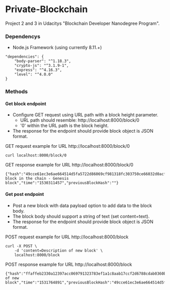 # Private-Blockchain
Project 2 and 3 in Udacitys "Blockchain Developer Nanodegree Program".

### Dependencys
* Node.js Framework (using currently 8.11.+)
```
"dependencies": {
    "body-parser": "^1.18.3",
    "crypto-js": "^3.1.9-1",
    "express": "^4.16.3",
    "level": "^4.0.0"
}
```

### Methods
#### Get block endpoint
*  Configure GET request using URL path with a block height parameter.
   *   URL path should resemble: http://localhost:8000/block/0
   *   '0' within the URL path is the block height. 
*   The response for the endpoint should provide block object is JSON format.

GET request example for URL http://localhost:8000/block/0
```
curl localhost:8000/block/0
```

GET response example for URL http://localhost:8000/block/0
```
{"hash":"49cce61ec3e6ae664514d5fa5722d86069cf981318fc303750ce66032d0acff3","height":0,"body":"First block in the chain - Genesis block","time":"1530311457","previousBlockHash":""}
```
 
 #### Get post endpoint
 *   Post a new block with data payload option to add data to the block body.
*   The block body should support a string of text (set content=text).
*   The response for the endpoint should provide block object is JSON format.

POST request example for URL http://localhost:8000/block
```
curl -X POST \
    -d 'content=Description of new block' \
    localhost:8000/block
```

POST response example for URL http://localhost:8000/block
```
{"hash":"ffaffeb2330a12397acc069791323783ef1a1c8aab17ccf2d6788cdab0360b90","height":1,"body":"Description of new block","time":"1531764891","previousBlockHash":"49cce61ec3e6ae664514d5fa5722d86069cf981318fc303750ce66032d0acff3"}
```
